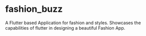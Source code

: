 # fashion_buzz

A Flutter based Application for fashion and styles. Showcases the capabilities of flutter in designing a beautiful Fashion App.




